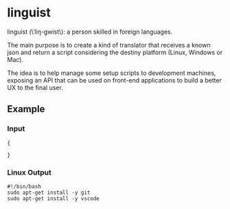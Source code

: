 # linguist

linguist (\ˈliŋ-gwist\\): a person skilled in foreign languages.

The main purpose is to create a kind of translator that receives a known json and return a script considering the destiny platform (Linux, Windows or Mac).

The idea is to help manage some setup scripts to development machines, exposing an API that can be used on front-end applications to build a better UX to the final user.

## Example

### Input
```
{
  
}
```

### Linux Output
```
#!/bin/bash
sudo apt-get install -y git
sudo apt-get install -y vscode
```
